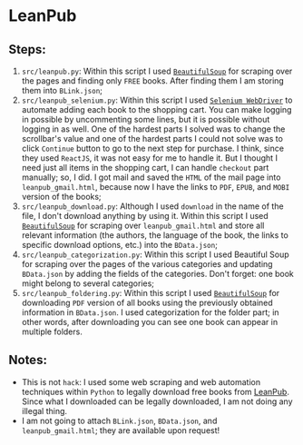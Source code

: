 # LeanPub
## Steps:
1. `src/leanpub.py`: Within this script I used [`BeautifulSoup`](https://pypi.org/project/beautifulsoup4/) for scraping over the pages and finding only `FREE` books. After finding them I am storing them into `BLink.json`;
2. `src/leanpub_selenium.py`: Within this script I used [`Selenium WebDriver`](https://selenium.dev/documentation/en/webdriver/) to automate adding each book to the shopping cart. You can make logging in possible by uncommenting some lines, but it is possible without logging in as well. One of the hardest parts I solved was to change the scrollbar's value and one of the hardest parts I could not solve was to click `Continue` button to go to the next step for purchase. I think, since they used `ReactJS`, it was not easy for me to handle it. But I thought I need just all items in the shopping cart, I can handle `checkout` part manually; so, I did. I got mail and saved the `HTML` of the mail page into `leanpub_gmail.html`, because now I have the links to `PDF`, `EPUB`, and `MOBI` version of the books;
3. `src/leanpub_download.py`: Although I used `download` in the name of the file, I don't download anything by using it. Within this script I used [`BeautifulSoup`](https://pypi.org/project/beautifulsoup4/) for scraping over `leanpub_gmail.html` and store all relevant information (the authors, the language of the book, the links to specific download options, etc.) into the `BData.json`;
4. `src/leanpub_categorization.py`: Within this script I used Beautiful Soup for scraping over the pages of the various categories and updating `BData.json` by adding the fields of the categories. Don't forget: one book might belong to several categories;
5. `src/leanpub_foldering.py`: Within this script I used [`BeautifulSoup`](https://pypi.org/project/beautifulsoup4/) for downloading `PDF` version of all books using the previously obtained information in `BData.json`. I used categorization for the folder part; in other words, after downloading you can see one book can appear in multiple folders.

## Notes:
- This is not `hack`: I used some web scraping and web automation techniques within `Python` to legally download free books from [LeanPub](http://www.leanpub.com). Since what I downloaded can be legally downloaded, I am not doing any illegal thing.
- I am not going to attach `BLink.json`, `BData.json`, and `leanpub_gmail.html`; they are available upon request!
